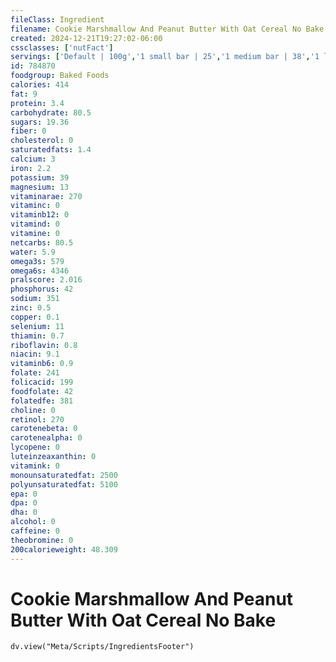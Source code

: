 ```yaml
---
fileClass: Ingredient
filename: Cookie Marshmallow And Peanut Butter With Oat Cereal No Bake
created: 2024-12-21T19:27:02-06:00
cssclasses: ['nutFact']
servings: ['Default | 100g','1 small bar | 25','1 medium bar | 38','1 large bar | 56']
id: 784870
foodgroup: Baked Foods
calories: 414
fat: 9
protein: 3.4
carbohydrate: 80.5
sugars: 19.36
fiber: 0
cholesterol: 0
saturatedfats: 1.4
calcium: 3
iron: 2.2
potassium: 39
magnesium: 13
vitaminarae: 270
vitaminc: 0
vitaminb12: 0
vitamind: 0
vitamine: 0
netcarbs: 80.5
water: 5.9
omega3s: 579
omega6s: 4346
pralscore: 2.016
phosphorus: 42
sodium: 351
zinc: 0.5
copper: 0.1
selenium: 11
thiamin: 0.7
riboflavin: 0.8
niacin: 9.1
vitaminb6: 0.9
folate: 241
folicacid: 199
foodfolate: 42
folatedfe: 381
choline: 0
retinol: 270
carotenebeta: 0
carotenealpha: 0
lycopene: 0
luteinzeaxanthin: 0
vitamink: 0
monounsaturatedfat: 2500
polyunsaturatedfat: 5100
epa: 0
dpa: 0
dha: 0
alcohol: 0
caffeine: 0
theobromine: 0
200calorieweight: 48.309
---
```


# Cookie Marshmallow And Peanut Butter With Oat Cereal No Bake

```dataviewjs
dv.view("Meta/Scripts/IngredientsFooter")
```